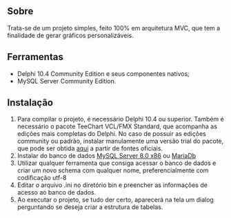 ## Sobre
Trata-se de um projeto simples, feito 100% em arquitetura MVC, que tem a finalidade de gerar gráficos personalizáveis.

## Ferramentas
- Delphi 10.4 Community Edition e seus componentes nativos;
- MySQL Server Community Edition.

## Instalação
1) Para compilar o projeto, é necessário Delphi 10.4 ou superior. Também é necessário o pacote TeeChart VCL/FMX Standard, que acompanha as edições mais completas do Delphi. No caso de possuir as edições community ou padrão, instalar manulamente uma versão trial do pacote, que pode ser obtida [aqui](https://www.steema.com/downloads/vcl) a partir de fontes oficiais.
2) Instalar do banco de dados [MySQL Server 8.0 x86](https://dev.mysql.com/get/Downloads/MySQLInstaller/mysql-installer-web-community-8.0.29.0.msi) ou [MariaDb](https://mariadb.org/download/?t=mariadb&p=mariadb&r=10.8.3&os=windows&cpu=x86_64&pkg=msi&m=fder)
3) Utilizar qualquer ferramenta que consiga acessar o banco de dados e criar um novo schema com qualquer nome, preferencialmente com codificação utf-8
4) Editar o arquivo .ini no diretório bin e preencher as informações de acesso ao banco de dados.
5) Ao executar o projeto, se tudo der certo, aparecerá na tela um dialog perguntando se deseja criar a estrutura de tabelas.
